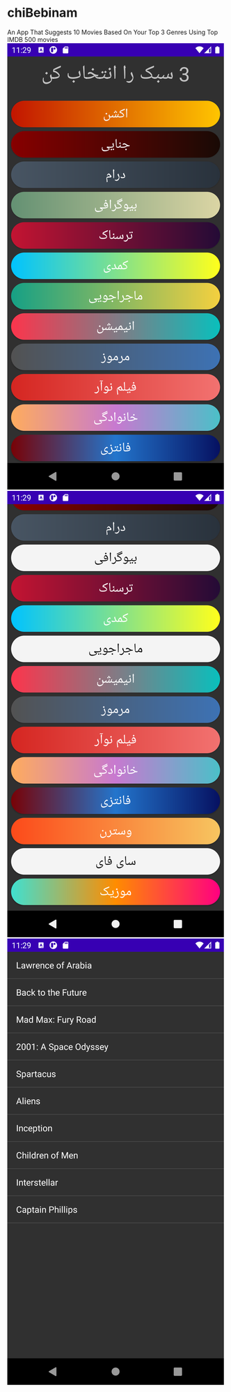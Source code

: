 # chiBebinam
An App That Suggests 10 Movies Based On Your Top 3 Genres Using Top IMDB 500 movies 
![alt text](https://github.com/masoudQashqaei/chiBebinam/blob/master/1.png)
![alt text](https://github.com/masoudQashqaei/chiBebinam/blob/master/2.png)
![alt text](https://github.com/masoudQashqaei/chiBebinam/blob/master/3.png)
